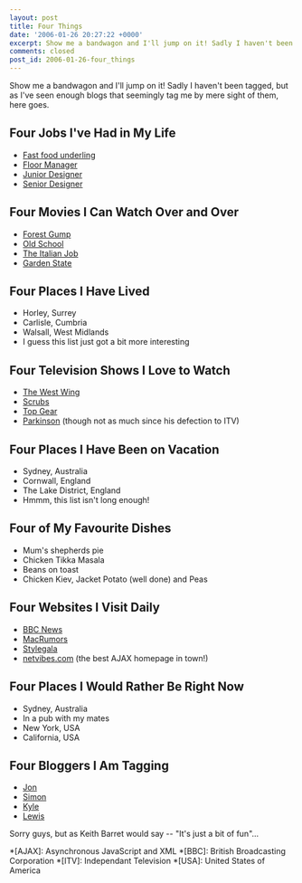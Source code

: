 ```yaml
---
layout: post
title: Four Things
date: '2006-01-26 20:27:22 +0000'
excerpt: Show me a bandwagon and I'll jump on it! Sadly I haven't been tagged, but as I've seen enough blogs that seemingly tag me by mere sight of them, here goes.
comments: closed
post_id: 2006-01-26-four_things
---
```

Show me a bandwagon and I'll jump on it! Sadly I haven't been tagged, but as I've seen enough blogs that seemingly tag me by mere sight of them, here goes.

## Four Jobs I've Had in My Life
* [Fast food underling](http://www.themaninblue.com/writing/perspective/2006/01/26/)
* [Floor Manager](http://www.mcdonalds.co.uk/)
* [Junior Designer](http://www.orangevision.co.uk/)
* [Senior Designer](http://www.ning.com/)

## Four Movies I Can Watch Over and Over
* [Forest Gump](http://www.imdb.com/title/tt0109830/)
* [Old School](http://www.imdb.com/title/tt0302886/)
* [The Italian Job](http://www.imdb.com/title/tt0064505/)
* [Garden State](http://www.imdb.com/title/tt0333766/)

## Four Places I Have Lived
* Horley, Surrey
* Carlisle, Cumbria
* Walsall, West Midlands
* I guess this list just got a bit more interesting

## Four Television Shows I Love to Watch
* [The West Wing](http://www.nbc.com/The_West_Wing/)
* [Scrubs](http://www.nbc.com/Scrubs/)
* [Top Gear](http://www.bbc.co.uk/topgear/)
* [Parkinson](http://www.itv.com/parkinson/) (though not as much since his defection to ITV)

## Four Places I Have Been on Vacation
* Sydney, Australia
* Cornwall, England
* The Lake District, England
* Hmmm, this list isn't long enough!

## Four of My Favourite Dishes
* Mum's shepherds pie
* Chicken Tikka Masala
* Beans on toast
* Chicken Kiev, Jacket Potato (well done) and Peas

## Four Websites I Visit Daily
* [BBC News](http://news.bbc.co.uk/)
* [MacRumors](http://www.macrumors.com/)
* [Stylegala](http://www.stylegala.com/)
* [netvibes.com](http://www.netvibes.com/) (the best AJAX homepage in town!)

## Four Places I Would Rather Be Right Now
* Sydney, Australia
* In a pub with my mates
* New York, USA
* California, USA

## Four Bloggers I Am Tagging
* [Jon](http://www.roobottom.com/2006/01/27/four-things/)
* [Simon](http://www.simonjobling.com/?p=89)
* [Kyle](http://www.houseofkyle.com/2006/01/sustaining-meme.php)
* [Lewis](http://www.darthlawb.co.uk/lawblog/?p=25)

Sorry guys, but as Keith Barret would say  --  "It's just a bit of fun"...

*[AJAX]: Asynchronous JavaScript and XML
*[BBC]: British Broadcasting Corporation
*[ITV]: Independant Television
*[USA]: United States of America